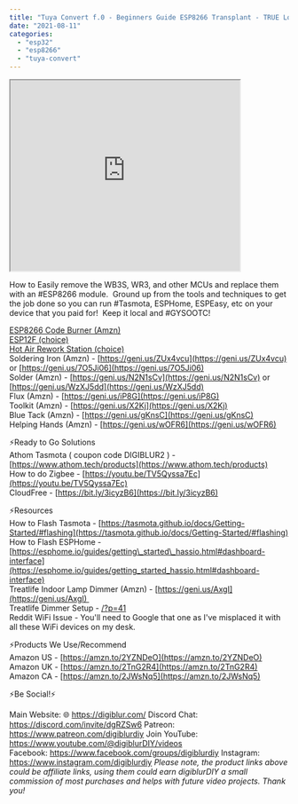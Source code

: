 ```yaml
---
title: "Tuya Convert f.0 - Beginners Guide ESP8266 Transplant - TRUE Local Control"
date: "2021-08-11"
categories: 
  - "esp32"
  - "esp8266"
  - "tuya-convert"
---
```


<iframe allowfullscreen height="344" src="https://www.youtube.com/embed/d_HpkIiWC3Y" width="414" youtube-src-=""></iframe>

  

How to Easily remove the WB3S, WR3, and other MCUs and replace them with an #ESP8266 module.  Ground up from the tools and techniques to get the job done so you can run #Tasmota, ESPHome, ESPEasy, etc on your device that you paid for!  Keep it local and #GYSOOTC! 

<!--truncate-->
  
[ESP8266 Code Burner (Amzn)](https://geni.us/lc6BBaD)  
[ESP12F (choice)](https://geni.us/JANv)  
[Hot Air Rework Station (choice)](https://geni.us/sK5LDh)  
Soldering Iron (Amzn) - [https://geni.us/ZUx4vcu](https://geni.us/ZUx4vcu) or [https://geni.us/7O5Ji06](https://geni.us/7O5Ji06)  
Solder (Amzn) - [https://geni.us/N2N1sCv](https://geni.us/N2N1sCv) or [https://geni.us/WzXJ5dd](https://geni.us/WzXJ5dd)  
Flux (Amzn) - [https://geni.us/iP8G](https://geni.us/iP8G)  
Toolkit (Amzn) - [https://geni.us/X2Kj](https://geni.us/X2Kj)  
Blue Tack (Amzn) - [https://geni.us/gKnsC](https://geni.us/gKnsC)  
Helping Hands (Amzn) - [https://geni.us/wOFR6](https://geni.us/wOFR6)  
  

⚡Ready to Go Solutions  
Athom Tasmota ( coupon code DIGIBLUR2 ) - [https://www.athom.tech/products](https://www.athom.tech/products)  
How to do Zigbee - [https://youtu.be/TV5Qyssa7Ec](https://youtu.be/TV5Qyssa7Ec)  
CloudFree - [https://bit.ly/3icyzB6](https://bit.ly/3icyzB6)  
  

⚡Resources  
How to Flash Tasmota - [https://tasmota.github.io/docs/Getting-Started/#flashing](https://tasmota.github.io/docs/Getting-Started/#flashing)  
How to Flash ESPHome - [https://esphome.io/guides/getting\_started\_hassio.html#dashboard-interface](https://esphome.io/guides/getting_started_hassio.html#dashboard-interface)  
Treatlife Indoor Lamp Dimmer (Amzn) - [https://geni.us/AxgI](https://geni.us/AxgI)   
Treatlife Dimmer Setup - [/?p=41](/?p=41)  
Reddit WiFi Issue - You'll need to Google that one as I've misplaced it with all these WiFi devices on my desk.

  

⚡Products We Use/Recommend  
Amazon US - [https://amzn.to/2YZNDeO](https://amzn.to/2YZNDeO)  
Amazon UK - [https://amzn.to/2TnG2R4](https://amzn.to/2TnG2R4)  
Amazon CA - [https://amzn.to/2JWsNq5](https://amzn.to/2JWsNq5)  
  

⚡Be Social!⚡

Main Website: 🌐 https://digiblur.com/ 
Discord Chat: https://discord.com/invite/dgRZSw6 
Patreon: https://www.patreon.com/digiblurdiy 
Join YouTube: https://www.youtube.com/@digiblurDIY/videos  
Facebook: https://www.facebook.com/groups/digiblurdiy 
Instagram: https://www.instagram.com/digiblurdiy 
_Please note, the product links above could be affiliate links, using them could earn digiblurDIY a small commission of most purchases and helps with future video projects. Thank you!_
